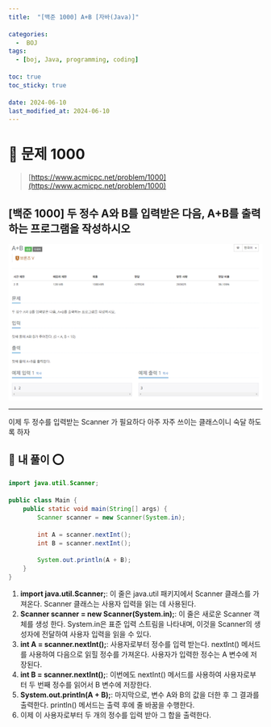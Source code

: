 ```yaml
---
title:  "[백준 1000] A+B [자바(Java)]"

categories:
  -  BOJ
tags:
  - [boj, Java, programming, coding]

toc: true
toc_sticky: true

date: 2024-06-10
last_modified_at: 2024-06-10
---
```


# 🚀 문제 1000

> [https://www.acmicpc.net/problem/1000](https://www.acmicpc.net/problem/1000)


## [백준 1000] 두 정수 A와 B를 입력받은 다음, A+B를 출력하는 프로그램을 작성하시오

![백준 1000](/assets/images/boj1000.png)

---

이제 두 정수를 입력받는 Scanner 가 필요하다 아주 자주 쓰이는 클래스이니 숙달 하도록 하자

## 🚀 내 풀이 ⭕

```java
import java.util.Scanner;

public class Main {
    public static void main(String[] args) {
        Scanner scanner = new Scanner(System.in);
        
        int A = scanner.nextInt();
        int B = scanner.nextInt();
        
        System.out.println(A + B);
    }
}
```

1. **import java.util.Scanner;**: 이 줄은 java.util 패키지에서 Scanner 클래스를 가져온다. Scanner 클래스는 사용자 입력을 읽는 데 사용된다.
2. **Scanner scanner = new Scanner(System.in);**: 이 줄은 새로운 Scanner 객체를 생성 한다. System.in은 표준 입력 스트림을 나타내며, 이것을 Scanner의 생성자에 전달하여 사용자 입력을 읽을 수 있다.
3. **int A = scanner.nextInt();**: 사용자로부터 정수를 입력 받는다. nextInt() 메서드를 사용하여 다음으로 읽힐 정수를 가져온다. 사용자가 입력한 정수는 A 변수에 저장된다.
4. **int B = scanner.nextInt();**: 이번에도 nextInt() 메서드를 사용하여 사용자로부터 두 번째 정수를 읽어서 B 변수에 저장한다.
5. **System.out.println(A + B);**: 마지막으로, 변수 A와 B의 값을 더한 후 그 결과를 출력한다. println() 메서드는 출력 후에 줄 바꿈을 수행한다.
6. 이제 이 사용자로부터 두 개의 정수를 입력 받아 그 합을 출력한다.






